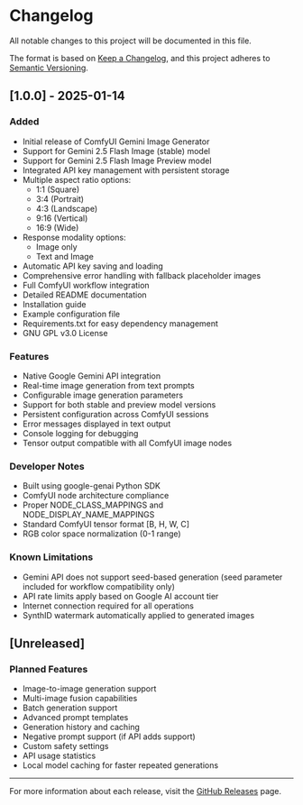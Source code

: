 # Changelog

All notable changes to this project will be documented in this file.

The format is based on [Keep a Changelog](https://keepachangelog.com/en/1.0.0/),
and this project adheres to [Semantic Versioning](https://semver.org/spec/v2.0.0.html).

## [1.0.0] - 2025-01-14

### Added
- Initial release of ComfyUI Gemini Image Generator
- Support for Gemini 2.5 Flash Image (stable) model
- Support for Gemini 2.5 Flash Image Preview model
- Integrated API key management with persistent storage
- Multiple aspect ratio options:
  - 1:1 (Square)
  - 3:4 (Portrait)
  - 4:3 (Landscape)
  - 9:16 (Vertical)
  - 16:9 (Wide)
- Response modality options:
  - Image only
  - Text and Image
- Automatic API key saving and loading
- Comprehensive error handling with fallback placeholder images
- Full ComfyUI workflow integration
- Detailed README documentation
- Installation guide
- Example configuration file
- Requirements.txt for easy dependency management
- GNU GPL v3.0 License

### Features
- Native Google Gemini API integration
- Real-time image generation from text prompts
- Configurable image generation parameters
- Support for both stable and preview model versions
- Persistent configuration across ComfyUI sessions
- Error messages displayed in text output
- Console logging for debugging
- Tensor output compatible with all ComfyUI image nodes

### Developer Notes
- Built using google-genai Python SDK
- ComfyUI node architecture compliance
- Proper NODE_CLASS_MAPPINGS and NODE_DISPLAY_NAME_MAPPINGS
- Standard ComfyUI tensor format [B, H, W, C]
- RGB color space normalization (0-1 range)

### Known Limitations
- Gemini API does not support seed-based generation (seed parameter included for workflow compatibility only)
- API rate limits apply based on Google AI account tier
- Internet connection required for all operations
- SynthID watermark automatically applied to generated images

## [Unreleased]

### Planned Features
- Image-to-image generation support
- Multi-image fusion capabilities
- Batch generation support
- Advanced prompt templates
- Generation history and caching
- Negative prompt support (if API adds support)
- Custom safety settings
- API usage statistics
- Local model caching for faster repeated generations

---

For more information about each release, visit the [GitHub Releases](https://github.com/yourusername/ComfyUI-Gemini-YourAPI/releases) page.
